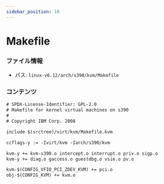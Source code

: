 ```yaml
---
sidebar_position: 10
---
```

# Makefile

### ファイル情報

- パス: `linux-v6.12/arch/s390/kvm/Makefile`

### コンテンツ

```txt
# SPDX-License-Identifier: GPL-2.0
# Makefile for kernel virtual machines on s390
#
# Copyright IBM Corp. 2008

include $(srctree)/virt/kvm/Makefile.kvm

ccflags-y := -Ivirt/kvm -Iarch/s390/kvm

kvm-y += kvm-s390.o intercept.o interrupt.o priv.o sigp.o
kvm-y += diag.o gaccess.o guestdbg.o vsie.o pv.o

kvm-$(CONFIG_VFIO_PCI_ZDEV_KVM) += pci.o
obj-$(CONFIG_KVM) += kvm.o

```
